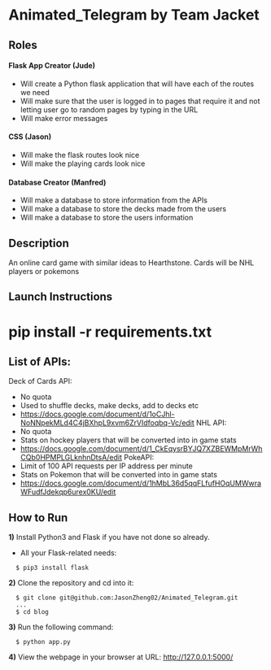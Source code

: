 # Animated_Telegram by Team Jacket

Roles
----------------------------------

#### Flask App Creator (Jude)
- Will create a Python flask application that will have each of the routes we need
- Will make sure that the user is logged in to pages that require it and not letting user go to random pages by typing in the URL
- Will make error messages
#### CSS (Jason)
- Will make the flask routes look nice
- Will make the playing cards look nice
#### Database Creator (Manfred)
- Will make a database to store information from the APIs
- Will make a database to store the decks made from the users
- Will make a database to store the users information

Description
----------------------------------
An online card game with similar ideas to Hearthstone.
Cards will be NHL players or pokemons

Launch Instructions
----------------------------------
pip install -r requirements.txt
=======
List of APIs:
----------------------------------
Deck of Cards API:
- No quota
- Used to shuffle decks, make decks, add to decks etc
- https://docs.google.com/document/d/1oCJhl-NoNNpekMLd4C4jBXhpL9xvm6ZrVIdfoqbq-Vc/edit
NHL API:
- No quota
- Stats on hockey players that will be converted into in game stats
- https://docs.google.com/document/d/1_CkEqysrBYJQ7XZBEWMpMrWhCQb0HPMPLGLknhnDtsA/edit
PokeAPI:
- Limit of 100 API requests per IP address per minute
- Stats on Pokemon that will be converted into in game stats
- https://docs.google.com/document/d/1hMbL36d5qqFLfufHOqUMWwraWFudfJdekqp6urex0KU/edit

How to Run
----------------------------------
**1)** Install Python3 and Flask if you have not done so already.
  - All your Flask-related needs:
  ```console
    $ pip3 install flask
  ```
**2)** Clone the repository and cd into it:
```console
  $ git clone git@github.com:JasonZheng02/Animated_Telegram.git
  ...
  $ cd blog
```
**3)** Run the following command:
```console
  $ python app.py
```
**4)** View the webpage in your browser at URL: http://127.0.0.1:5000/
